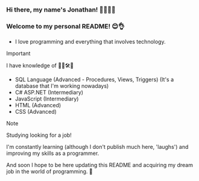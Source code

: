 ### Hi there, my name's Jonathan! 👋🙇🏻‍♂️
### Welcome to my personal README! 😊👌
- I love programming and everything that involves technology.

> [!IMPORTANT]
> I have knowledge of 📝😁🛠️💭
- SQL Language (Advanced - Procedures, Views, Triggers) (It's a database that I'm working nowadays) 
- C# ASP.NET (Intermediary)
- JavaScript (Intermediary)
- HTML (Advanced)
- CSS (Advanced)

> [!NOTE]
> Studying looking for a job!

I'm constantly learning (although I don't publish much here, 'laughs') and improving my skills as a programmer.

And soon I hope to be here updating this README and acquiring my dream job in the world of programming. 💫 
